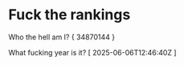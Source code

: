 # Fuck the rankings

Who the hell am I?
{ 34870144 }

What fucking year is it?
[ 2025-06-06T12:46:40Z ]

